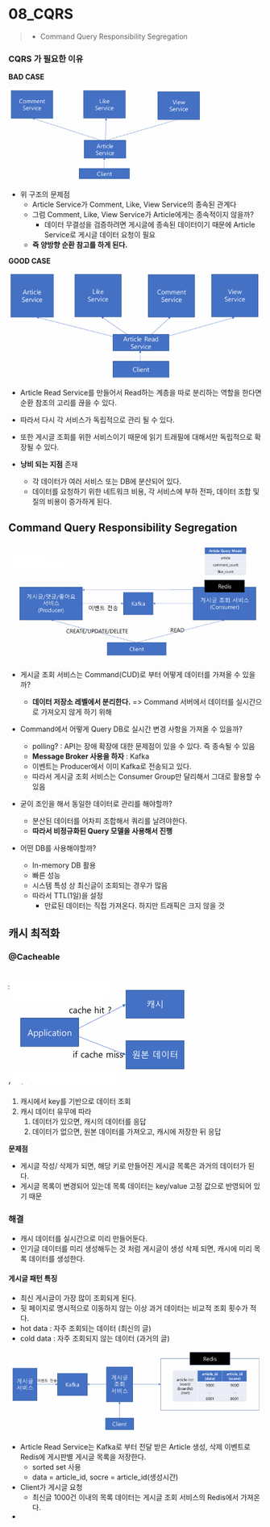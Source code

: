 # 08_CQRS

> - Command Query Responsibility Segregation

### CQRS 가 필요한 이유

**BAD CASE**

<img src="./08_CQRS.assets/image-20250315163447182.png" alt="image-20250315163447182" style="zoom:67%;" />

- 위 구조의 문제점
  - Article Service가 Comment, Like, View Service의 종속된 관계다
  - 그럼 Comment, Like, View Service가 Article에게는 종속적이지 않을까?
    - 데이터 무결성을 검증하려면 게시글에 종속된 데이터이기 때문에 Article Service로 게시글 데이터 요청이 필요
  - **즉 양방향 순환 참고를 하게 된다.**



**GOOD CASE**

<img src="./08_CQRS.assets/image-20250315164126448.png" alt="image-20250315164126448" style="zoom:80%;" />

- Article Read Service를 만들어서 Read하는 계층을 따로 분리하는 역할을 한다면 순환 참조의 고리를 끊을 수 있다. 
- 따라서 다시 각 서비스가 독립적으로 관리 될 수 있다.
- 또한 게시글 조회를 위한 서비스이기 때문에 읽기 트래필에 대해서만 독립적으로 확장될 수 있다.

- **낭비 되는 지점** 존재
  - 각 데이터가 여러 서비스 또는 DB에 분산되어 있다.
  - 데이터를 요청하기 위한 네트워크 비용, 각 서비스에 부하 전파, 데이터 조합 및 질의 비용이 증가하게 된다.



## Command Query Responsibility Segregation

<img src="./08_CQRS.assets/image-20250315165424848.png" alt="image-20250315165424848" style="zoom:67%;" />

- 게시글 조회 서비스는 Command(CUD)로 부터 어떻게 데이터를 가져올 수 있을까?
  - **데이터 저장소 레벨에서 분리한다.** 
    => Command 서버에서 데이터를 실시간으로 가져오지 않게 하기 위해
- Command에서 어떻게 Query DB로 실시간 변경 사항을 가져올 수 있을까?
  - polling? : API는 장애 확장에 대한 문제점이 있을 수 있다. 즉 종속될 수 있음
  - **Message Broker 사용을 하자** : Kafka
  - 이벤트는 Producer에서 이미 Kafka로 전송되고 있다.
  - 따라서 게시글 조회 서비스는 Consumer Group만 달리해서 그대로 활용할 수 있음

- 굳이 조인을 해서 동일한 데이터로 관리를 해야할까?
  - 분산된 데이터를 어차피 조합해서 쿼리를 날려야한다.
  - **따라서 비정규화된 Query 모델을 사용해서 진행**

- 어떤 DB를 사용해야할까?
  - In-memory DB 활용
  - 빠른 성능
  - 시스템 특성 상 최신글이 조회되는 경우가 많음
  - 따라서  TTL(1일)을 설정
    - 만료된 데이터는 직접 가져온다. 하지만 트래픽은 크지 않을 것



## 캐시 최적화

### @Cacheable

![image-20250315192840068](./08_CQRS.assets/image-20250315192840068.png)

1. 캐시에서 key를 기반으로 데이터 조회
2. 캐시 데이터 유무에 따라
   1. 데이터가 있으면, 캐시의 데이터를 응답
   2. 데이터가 없으면, 원본 데이터를 가져오고, 캐시에 저장한 뒤 응답

**문제점**

- 게시글 작성/ 삭제가 되면, 해당 키로 만들어진 게시글 목록은 과거의 데이터가 된다.
- 게시글 목록이 변경되어 있는데 목록 데이터는 key/value 고정 값으로 반영되어 있기 때문



### 해결

- 캐시 데이터를 실시간으로 미리 만들어둔다.
- 인기글 데이터를 미리 생성해두는 것 처럼 게시글이 생성 삭제 되면, 캐시에 미리 목록 데이터를 생성한다.

#### 게시글 패턴 특징

- 최신 게시글이 가장 많이 조회되게 된다.
- 뒷 페이지로 명시적으로 이동하지 않는 이상 과거 데이터는 비교적 조회 횟수가 적다.
- hot data : 자주 조회되는 데이터 (최신의 글)
- cold data : 자주 조회되지 않는 데이터 (과거의 글)

<img src="./08_CQRS.assets/image-20250315193546566.png" alt="image-20250315193546566" style="zoom:80%;" />

- Article Read Service는 Kafka로 부터 전달 받은 Article 생성, 삭제 이벤트로 Redis에 게시판별 게시글 목록을 저장한다.
  - sorted set 사용
  - data = article_id, socre = article_id(생성시간)
- Client가 게시글 요청
  - 최신글 1000건 이내의 목록 데이터는 게시글 조회 서비스의 Redis에서 가져온다.
- 







